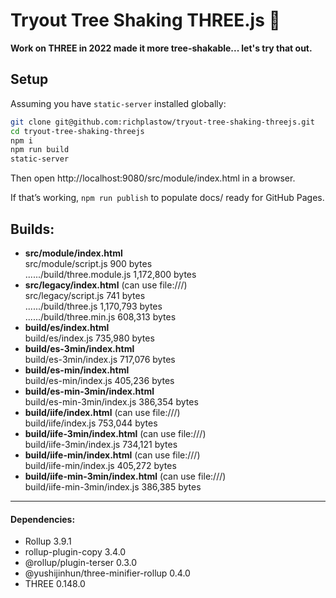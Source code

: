# Tryout Tree Shaking THREE.js 🌳

__Work on THREE in 2022 made it more tree-shakable... let's try that out.__

## Setup

Assuming you have `static-server` installed globally:

```sh
git clone git@github.com:richplastow/tryout-tree-shaking-threejs.git
cd tryout-tree-shaking-threejs
npm i
npm run build
static-server
```

Then open http://localhost:9080/src/module/index.html in a browser.

If that’s working, `npm run publish` to populate docs/ ready for GitHub Pages.

## Builds:

<ul>
    <li>
        <b>src/module/index.html</b><br>
        <span>src/module/script.js 900 bytes</span><br>
        <span>....../build/three.module.js 1,172,800 bytes</span>
    </li>
    <li>
        <b>src/legacy/index.html</b> (can use file:///)<br>
        <span>src/legacy/script.js 741 bytes</span><br>
        <span>....../build/three.js 1,170,793 bytes</span><br>
        <span>....../build/three.min.js 608,313 bytes</span>
    </li>
    <li>
        <b>build/es/index.html</b><br>
        <span>build/es/index.js 735,980 bytes</span>
    </li>
    <li>
        <b>build/es-3min/index.html</b><br>
        <span>build/es-3min/index.js 717,076 bytes</span>
    </li>
    <li>
        <b>build/es-min/index.html</b><br>
        <span>build/es-min/index.js 405,236 bytes</span>
    </li>
    <li>
        <b>build/es-min-3min/index.html</b><br>
        <span>build/es-min-3min/index.js 386,354 bytes</span>
    </li>
    <li>
        <b>build/iife/index.html</b> (can use file:///)<br>
        <span>build/iife/index.js 753,044 bytes</span>
    </li>
    <li>
        <b>build/iife-3min/index.html</b> (can use file:///)<br>
        <span>build/iife-3min/index.js 734,121 bytes</span>
    </li>
    <li>
        <b>build/iife-min/index.html</b> (can use file:///)<br>
        <span>build/iife-min/index.js 405,272 bytes</span>
    </li>
    <li>
        <b>build/iife-min-3min/index.html</b> (can use file:///)<br>
        <span>build/iife-min-3min/index.js 386,385 bytes</span>
    </li>
</ul>
<hr>

<h4>Dependencies:</h4>
<ul>
    <li>Rollup 3.9.1</li>
    <li>rollup-plugin-copy 3.4.0</li>
    <li>@rollup/plugin-terser 0.3.0</li>
    <li>@yushijinhun/three-minifier-rollup 0.4.0</li>
    <li>THREE 0.148.0</li>
</ul>
